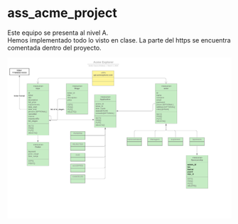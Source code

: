 # ass_acme_project

Este equipo se presenta al nivel A.  
Hemos implementado todo lo visto en clase. La parte del https se encuentra comentada dentro del proyecto.

![Alt text](/doc/Acme_Explorer.png?raw=true "API Model")
